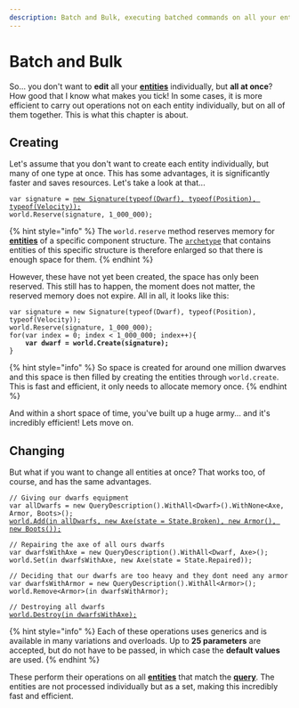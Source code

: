 ```yaml
---
description: Batch and Bulk, executing batched commands on all your entities.
---
```


# Batch and Bulk

So... you don't want to **edit** all your [**entities**](../entity.md) individually, but **all at once**? How good that I know what makes you tick! In some cases, it is more efficient to carry out operations not on each entity individually, but on all of them together. This is what this chapter is about.

## Creating

Let's assume that you don't want to create each entity individually, but many of one type at once. This has some advantages, it is significantly faster and saves resources. Let's take a look at that...

<pre class="language-csharp"><code class="lang-csharp">var signature = <a data-footnote-ref href="#user-content-fn-1">new Signature(typeof(Dwarf), typeof(Position), typeof(Velocity));</a>
world.Reserve(signature, 1_000_000);
</code></pre>

{% hint style="info" %}
The `world.reserve` method reserves memory for [**entities**](../entity.md) of a specific component structure. The [`archetype`](../archetypes-and-chunks.md#order-in-chaos) that contains entities of this specific structure is therefore enlarged so that there is enough space for them.
{% endhint %}

However, these have not yet been created, the space has only been reserved. This still has to happen, the moment does not matter, the reserved memory does not expire. All in all, it looks like this:

<pre class="language-csharp"><code class="lang-csharp">var signature = new Signature(typeof(Dwarf), typeof(Position), typeof(Velocity));
world.Reserve(signature, 1_000_000);
for(var index = 0; index &#x3C; 1_000_000; index++){
<strong>    var dwarf = world.Create(signature);
</strong>}
</code></pre>

{% hint style="info" %}
So space is created for around one million dwarves and this space is then filled by creating the entities through `world.create`. This is fast and efficient, it only needs to allocate memory once.
{% endhint %}

And within a short space of time, you've built up a huge army... and it's incredibly efficient! Lets move on.

## Changing

But what if you want to change all entities at once? That works too, of course, and has the same advantages.

<pre class="language-csharp"><code class="lang-csharp">// Giving our dwarfs equipment
var allDwarfs = new QueryDescription().WithAll&#x3C;Dwarf>().WithNone&#x3C;Axe, Armor, Boots>();
<a data-footnote-ref href="#user-content-fn-2">world.Add(in allDwarfs, new Axe(state = State.Broken), new Armor(), new Boots());</a>

// Repairing the axe of all ours dwarfs 
var dwarfsWithAxe = new QueryDescription().WithAll&#x3C;Dwarf, Axe>();
world.Set(in dwarfsWithAxe, new Axe(state = State.Repaired));

// Deciding that our dwarfs are too heavy and they dont need any armor
var dwarfsWithArmor = new QueryDescription().WithAll&#x3C;Armor>();
world.Remove&#x3C;Armor>(in dwarfsWithArmor);

// Destroying all dwarfs
<a data-footnote-ref href="#user-content-fn-3">world.Destroy(in dwarfsWithAxe);</a>
</code></pre>

{% hint style="info" %}
Each of these operations uses generics and is available in many variations and overloads. Up to **25 parameters** are accepted, but do not have to be passed, in which case the **default values** are used.
{% endhint %}

These perform their operations on all [**entities**](../entity.md) that match the [**query**](../query.md). The entities are not processed individually but as a set, making this incredibly fast and efficient.&#x20;

[^1]: The signature defines the component structure of an entity, i.e. it is effectively the structure. This notation is part of the [non-generic API](../utilities/non-generic-api.md). Alternatively, `Component<T0...>.Signature` can also be used.

[^2]: `Axe`, `Armor`and`Boots` are added for all [**entities**](../entity.md) that match this [**query**](../query.md).

[^3]: Deletes all entities of this query, but does not release the memory that is no longer occupied. This means that the capacity is retained and can then be filled again. If this is not desired, then `world.TrimExcess` should be called.
